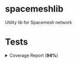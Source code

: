 # spacemeshlib

Utility lib for Spacemesh network

# Tests

<!-- Jest Summary Comment:Begin -->
<!-- Jest Summary Comment:End -->

<!-- Jest Junit Comment:Begin -->
<!-- Jest Junit Comment:End -->

<!-- Jest Coverage Comment:Begin --> <details><summary>Coverage Report (<b>94%</b>)</summary><table><tr><th>File</th><th>% Stmts</th><th>% Branch</th><th>% Funcs</th><th>% Lines</th><th>Uncovered Line #s</th></tr><tbody><tr><td><b>All files</b></td><td><b>93.52</b></td><td><b>62.5</b></td><td><b>87.5</b></td><td><b>94.53</b></td><td><!-- Jest Coverage Comment:Begin -->nbsp;</td></tr><tr><td><!-- Jest Coverage Comment:Begin -->nbsp; <!-- Jest Coverage Comment:Begin -->nbsp;channels.ts</td><td>100</td><td>50</td><td>100</td><td>100</td><td>11<!-- Jest Coverage Comment:Begin -->ndash;20</td></tr><tr><td><!-- Jest Coverage Comment:Begin -->nbsp; <!-- Jest Coverage Comment:Begin -->nbsp;crypto.ts</td><td>93.51</td><td>100</td><td>84.44</td><td>91.76</td><td>28, 42, 58, 74, 92, 111, 168</td></tr><tr><td><!-- Jest Coverage Comment:Begin -->nbsp; <!-- Jest Coverage Comment:Begin -->nbsp;global_state.ts</td><td>91.17</td><td>25</td><td>100</td><td>100</td><td>10, 29<!-- Jest Coverage Comment:Begin -->ndash;50</td></tr><tr><td><!-- Jest Coverage Comment:Begin -->nbsp; <!-- Jest Coverage Comment:Begin -->nbsp;tx.ts</td><td>90.9</td><td>50</td><td>100</td><td>100</td><td>12</td></tr></tbody></table></details> <!-- Jest Coverage Comment:End -->
